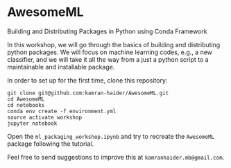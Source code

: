 # AwesomeML
Building and Distributing Packages in Python using Conda Framework

In this workshop, we will go through the basics of building and distributing python packages.
We will focus on machine learning codes, e.g., a new classifier, and we will take it all the way
from a just a python script to a maintainable and installable package.

In order to set up for the first time, clone this repository:
```commandline
git clone git@github.com:kamran-haider/AwesomeML.git
cd AwesomeML
cd notebooks
conda env create -f environment.yml
source activate workshop
jupyter notebook 
```
Open the `ml_packaging_workshop.ipynb` and try to recreate the `AwesomeML` package following the 
tutorial. 

Feel free to send suggestions to improve this at `kamranhaider.mb@gmail.com`.

